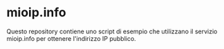 # mioip.info

Questo repository contiene uno script di esempio che utilizzano il servizio mioip.info per ottenere l'indirizzo IP pubblico.

#
